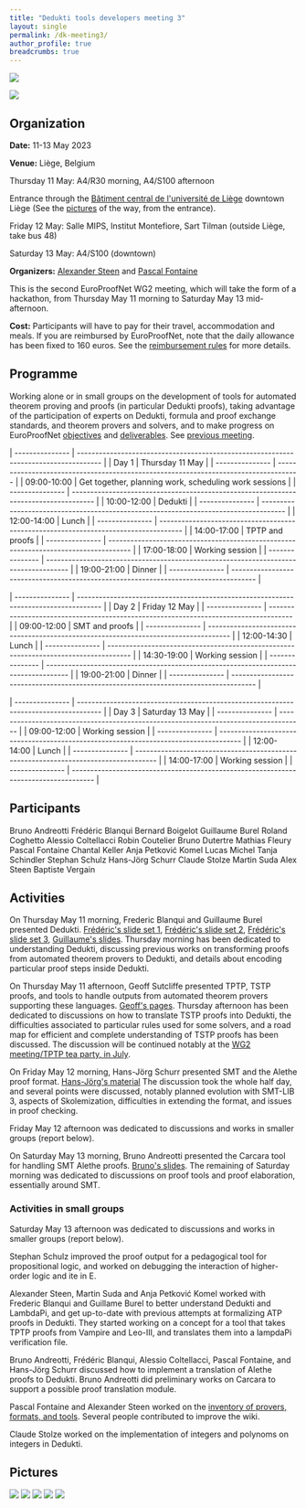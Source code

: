 ```yaml
---
title: "Dedukti tools developers meeting 3"
layout: single
permalink: /dk-meeting3/
author_profile: true
breadcrumbs: true
---
```


<!--img src="/_pages/WG1/Jan2023/20230129_135357_resized.jpg"/-->
[<img src="/_pages/WG2/May2023/20230512_125001_small.jpg" />](/_pages/WG2/May2023/20230512_125001.jpg)

[<img src="/_pages/WG2/May2023/20230512_125012_small.jpg" />](/_pages/WG2/May2023/20230512_125012.jpg)

## Organization

**Date:** 11-13 May 2023

**Venue:** Liège, Belgium

Thursday 11 May: A4/R30 morning, A4/S100 afternoon 

Entrance through the [Bâtiment central de l'université de Liège](https://goo.gl/maps/S72NG3nxf1YrQmcm8) downtown Liège (See the [pictures](../dk-meeting3-access) of the way, from the entrance).

Friday 12 May: Salle MIPS, Institut Montefiore, Sart Tilman (outside Liège, take bus 48)

Saturday 13 May: A4/S100 (downtown)

**Organizers:** [Alexander Steen](https://www.alexandersteen.de/)
  and [Pascal Fontaine](https://people.montefiore.uliege.be/pfontain/)
  
This is the second EuroProofNet WG2 meeting, which will take the form of a hackathon, from Thursday May 11 morning to Saturday May 13 mid-afternoon.

<!--**How to get there?**-->

<!-- **Application procedure:** The number of participants that can be reimbursed is limited. If you would like to be reimbursed of your travel, check the [eligibility rules](https://europroofnet.github.io/eligibility/) and 
[fill in this form](https://forms.gle/ZoHXRSKdbk8TxXc79). -->

**Cost:** Participants will have to pay for their travel, accommodation and meals. If you are reimbursed by EuroProofNet, note that the daily allowance has been fixed to 160 euros. See the [reimbursement rules](https://europroofnet.github.io/reimbursement-rules/) for more details.

<!--**Participants (15):**-->

## Programme

Working alone or in small groups on the development of tools for automated theorem proving and proofs (in particular Dedukti proofs), taking advantage of the participation of experts on Dedukti, formula and proof exchange standards, and theorem provers and solvers, and to make progress on EuroProofNet [objectives](../objectives) and [deliverables](../deliverables).  See [previous meeting](../dk-meeting3).

| --------------- | ------------------------------------------------------------------------------------ |
| Day 1           | Thursday 11 May |
| --------------- | ------------------------------------------------------------------------------------ |
| 09:00-10:00     | Get together, planning work, scheduling work sessions |
| --------------- | ------------------------------------------------------------------------------------ |
| 10:00-12:00     | Dedukti |
| --------------- | ------------------------------------------------------------------------------------ |
| 12:00-14:00     | Lunch |
| --------------- | ------------------------------------------------------------------------------------ |
| 14:00-17:00     | TPTP and proofs |
| --------------- | ------------------------------------------------------------------------------------ |
| 17:00-18:00     | Working session |
| --------------- | ------------------------------------------------------------------------------------ |
| 19:00-21:00     | Dinner |
| --------------- | ------------------------------------------------------------------------------------ |

| --------------- | ------------------------------------------------------------------------------------ |
| Day 2           | Friday 12 May |
| --------------- | ------------------------------------------------------------------------------------ |
| 09:00-12:00     | SMT and proofs |
| --------------- | ------------------------------------------------------------------------------------ |
| 12:00-14:30     | Lunch |
| --------------- | ------------------------------------------------------------------------------------ |
| 14:30-19:00     | Working session |
| --------------- | ------------------------------------------------------------------------------------ |
| 19:00-21:00     | Dinner |
| --------------- | ------------------------------------------------------------------------------------ |

| --------------- | ------------------------------------------------------------------------------------ |
| Day 3           | Saturday 13 May |
| --------------- | ------------------------------------------------------------------------------------ |
| 09:00-12:00     | Working session |
| --------------- | ------------------------------------------------------------------------------------ |
| 12:00-14:00     | Lunch |
| --------------- | ------------------------------------------------------------------------------------ |
| 14:00-17:00     | Working session |
| --------------- | ------------------------------------------------------------------------------------ |

## Participants

Bruno Andreotti
Frédéric Blanqui
Bernard Boigelot
Guillaume Burel
Roland Coghetto
Alessio Coltellacci
Robin Coutelier
Bruno Dutertre
Mathias Fleury
Pascal Fontaine
Chantal Keller
Anja Petković Komel
Lucas Michel
Tanja Schindler
Stephan Schulz
Hans-Jörg Schurr
Claude Stolze
Martin Suda
Alex Steen
Baptiste Vergain

## Activities

On Thursday May 11 morning, Frederic Blanqui and Guillaume Burel presented Dedukti.  [Frédéric's slide set 1](https://europroofnet.github.io/_pages/WG1/Jun2022/frederic.pdf),
[Frédéric's slide set 2](https://resources.mpi-inf.mpg.de/departments/rg1/conferences/vtsa22/slides/lecture1.pdf),
[Frédéric's slide set 3](https://resources.mpi-inf.mpg.de/departments/rg1/conferences/vtsa22/slides/lecture2.pdf), 
[Guillaume's slides](/_pages/WG2/May2023/slides/Burel.pdf).  Thursday morning has been dedicated to understanding Dedukti, discussing previous works on transforming proofs from automated theorem provers to Dedukti, and details about encoding particular proof steps inside Dedukti.

On Thursday May 11 afternoon, Geoff Sutcliffe presented TPTP, TSTP proofs, and tools to handle outputs from automated theorem provers supporting these languages.  [Geoff's pages](https://tptp.org/Seminars/TPTPWorld/Contents.html).  Thursday afternoon has been dedicated to discussions on how to translate TSTP proofs into Dedukti, the difficulties associated to particular rules used for some solvers, and a road map for efficient and complete understanding of TSTP proofs has been discussed.  The discussion will be continued notably at the [WG2 meeting/TPTP tea party, in July](https://europroofnet.github.io/tptp23-meeting/).

On Friday May 12 morning, Hans-Jörg Schurr presented SMT and the Alethe proof format.  [Hans-Jörg's material](https://homepage.cs.uiowa.edu/~hschrr/alethe.tar.gz)  The discussion took the whole half day, and several points were discussed, notably planned evolution with SMT-LIB 3, aspects of Skolemization, difficulties in extending the format, and issues in proof checking.

Friday May 12 afternoon was dedicated to discussions and works in smaller groups (report below).

On Saturday May 13 morning, Bruno Andreotti presented the Carcara tool for handling SMT Alethe proofs. [Bruno's slides](/_pages/WG2/May2023/slides/Andreotti.pdf).  The remaining of Saturday morning was dedicated to discussions on proof tools and proof elaboration, essentially around SMT.

### Activities in small groups

Saturday May 13 afternoon was dedicated to discussions and works in smaller groups (report below).

Stephan Schulz improved the proof output for a pedagogical tool for propositional logic, and worked on debugging the interaction of higher-order logic and ite in E.

Alexander Steen, Martin Suda and Anja Petković Komel worked with Frederic Blanqui and Guillame Burel to better understand Dedukti and LambdaPi, and get up-to-date with previous attempts at formalizing ATP proofs in Dedukti.  They started working on a concept for a tool that takes TPTP proofs from Vampire and Leo-III, and translates them into a lampdaPi verification file.

Bruno Andreotti, Frédéric Blanqui, Alessio Coltellacci, Pascal Fontaine, and Hans-Jörg Schurr discussed how to implement a translation of Alethe proofs to Dedukti.  Bruno Andreotti did preliminary works on Carcara to support a possible proof translation module.

Pascal Fontaine and Alexander Steen worked on the [inventory of provers, formats, and tools](https://github.com/EuroProofNet/ATP/wiki).  Several people contributed to improve the wiki. 

Claude Stolze worked on the implementation of integers and polynoms on integers in Dedukti.

## Pictures

<img src="/_pages/WG2/May2023/20230512_112102_resized.jpg"/>

<img src="/_pages/WG2/May2023/20230512_112114_resized.jpg"/>

<img src="/_pages/WG2/May2023/20230512_112123_resized.jpg"/>

<img src="/_pages/WG2/May2023/20230512_112217_resized.jpg"/>

<img src="/_pages/WG2/May2023/20230512_112236_resized.jpg"/>
